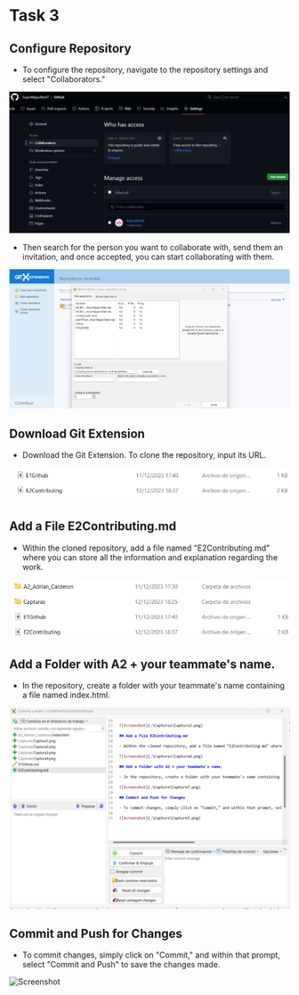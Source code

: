 # Task 3

## Configure Repository

- To configure the repository, navigate to the repository settings and select "Collaborators."

![Screenshot](.\Capturas\Captura1.png)

- Then search for the person you want to collaborate with, send them an invitation, and once accepted, you can start collaborating with them.

![Screenshot](.\Capturas\Captura2.png)

## Download Git Extension

- Download the Git Extension. To clone the repository, input its URL.

![Screenshot](.\Capturas\Captura3.png)

## Add a File E2Contributing.md

- Within the cloned repository, add a file named "E2Contributing.md" where you can store all the information and explanation regarding the work.

![Screenshot](.\Capturas\Captura4.png)

## Add a Folder with A2 + your teammate's name.

- In the repository, create a folder with your teammate's name containing a file named index.html.

![Screenshot](.\Capturas\Captura5.png)

## Commit and Push for Changes

- To commit changes, simply click on "Commit," and within that prompt, select "Commit and Push" to save the changes made.

![Screenshot](.\Capture\Capture5.png)